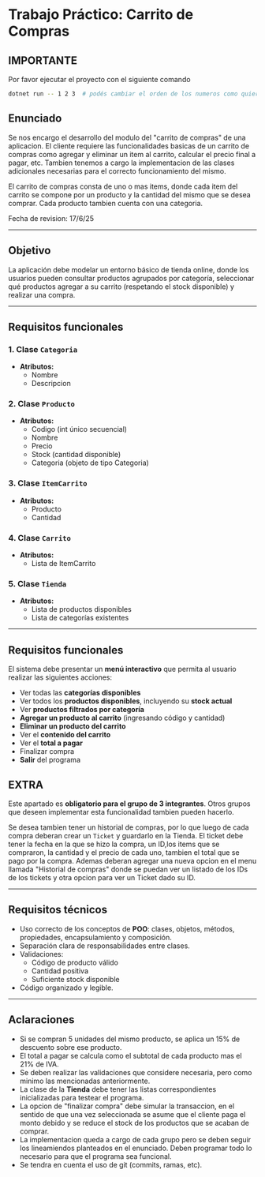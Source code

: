 # Trabajo Práctico: Carrito de Compras

## IMPORTANTE

Por favor ejecutar el proyecto con el siguiente comando

```bash
dotnet run -- 1 2 3  # podés cambiar el orden de los numeros como quieras ;)
```

## Enunciado

Se nos encargo el desarrollo del modulo del "carrito de compras" de una aplicacion. El cliente requiere las funcionalidades basicas de un carrito de compras como agregar y eliminar un item al carrito, calcular el precio final a pagar, etc. Tambien tenemos a cargo la implementacion de las clases adicionales necesarias para el correcto funcionamiento del mismo. 

El carrito de compras consta de uno o mas items, donde cada item del carrito se compone por un producto  y la cantidad del mismo que se desea comprar. Cada producto tambien cuenta con una categoria. 

Fecha de revision: 17/6/25 

---

## Objetivo

La aplicación debe modelar un entorno básico de tienda online, donde los usuarios pueden consultar productos agrupados por categoría, seleccionar qué productos agregar a su carrito (respetando el stock disponible) y realizar una compra.

---

## Requisitos funcionales

### 1. Clase `Categoria`
- **Atributos:**
  - Nombre
  - Descripcion

### 2. Clase `Producto`
- **Atributos:**
  - Codigo (int único secuencial)
  - Nombre
  - Precio
  - Stock (cantidad disponible)
  - Categoria (objeto de tipo Categoria)

### 3. Clase `ItemCarrito`
- **Atributos:**
  - Producto
  - Cantidad

### 4. Clase `Carrito`
- **Atributos:**
  - Lista de ItemCarrito

### 5. Clase `Tienda`
- **Atributos:**
  - Lista de productos disponibles
  - Lista de categorías existentes

---

## Requisitos funcionales

El sistema debe presentar un **menú interactivo** que permita al usuario realizar las siguientes acciones:

- Ver todas las **categorías disponibles**
- Ver todos los **productos disponibles**, incluyendo su **stock actual**
- Ver **productos filtrados por categoría**
- **Agregar un producto al carrito** (ingresando código y cantidad)
- **Eliminar un producto del carrito**
- Ver el **contenido del carrito**
- Ver el **total a pagar**
- Finalizar compra
- **Salir** del programa

## EXTRA
Este apartado es **obligatorio para el grupo de 3 integrantes**. Otros grupos que deseen implementar esta funcionalidad tambien pueden hacerlo.

Se desea tambien tener un historial de compras, por lo que luego de cada compra deberan crear un `Ticket` y guardarlo en la Tienda.
El ticket debe tener la fecha en la que se hizo la compra, un ID,los items que se compraron, la cantidad y el precio de cada uno, tambien el total que se pago por la compra.
Ademas deberan agregar una nueva opcion en el menu llamada "Historial de compras" donde se puedan ver un listado de los IDs de los tickets y otra opcion para ver un Ticket dado su ID.

---

## Requisitos técnicos

- Uso correcto de los conceptos de **POO**: clases, objetos, métodos, propiedades, encapsulamiento y composición.
- Separación clara de responsabilidades entre clases.
- Validaciones:
  - Código de producto válido
  - Cantidad positiva
  - Suficiente stock disponible
- Código organizado y legible.

---

## Aclaraciones

- Si se compran 5 unidades del mismo producto, se aplica un 15% de descuento sobre ese producto.
- El total a pagar se calcula como el subtotal de cada producto mas el 21% de IVA.
- Se deben realizar las validaciones que considere necesaria, pero como minimo las mencionadas anteriormente.
- La clase de la **Tienda** debe tener las listas correspondientes inicializadas para testear el programa.
- La opcion de "finalizar compra" debe simular la transaccion, en el sentido de que una vez seleccionada se asume que el cliente paga el monto debido y se reduce el stock de los productos que se acaban de comprar.
- La implementacion queda a cargo de cada grupo pero se deben seguir los lineamiendos planteados en el enunciado. Deben programar todo lo necesario para que el programa sea funcional.
- Se tendra en cuenta el uso de git (commits, ramas, etc).
